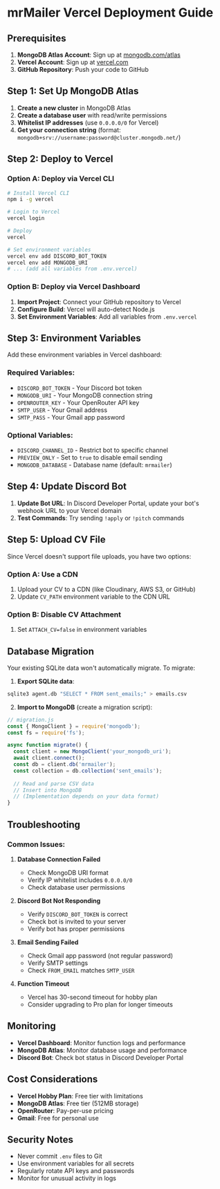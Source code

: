 # mrMailer Vercel Deployment Guide

## Prerequisites

1. **MongoDB Atlas Account**: Sign up at [mongodb.com/atlas](https://mongodb.com/atlas)
2. **Vercel Account**: Sign up at [vercel.com](https://vercel.com)
3. **GitHub Repository**: Push your code to GitHub

## Step 1: Set Up MongoDB Atlas

1. **Create a new cluster** in MongoDB Atlas
2. **Create a database user** with read/write permissions
3. **Whitelist IP addresses** (use `0.0.0.0/0` for Vercel)
4. **Get your connection string** (format: `mongodb+srv://username:password@cluster.mongodb.net/`)

## Step 2: Deploy to Vercel

### Option A: Deploy via Vercel CLI

```bash
# Install Vercel CLI
npm i -g vercel

# Login to Vercel
vercel login

# Deploy
vercel

# Set environment variables
vercel env add DISCORD_BOT_TOKEN
vercel env add MONGODB_URI
# ... (add all variables from .env.vercel)
```

### Option B: Deploy via Vercel Dashboard

1. **Import Project**: Connect your GitHub repository to Vercel
2. **Configure Build**: Vercel will auto-detect Node.js
3. **Set Environment Variables**: Add all variables from `.env.vercel`

## Step 3: Environment Variables

Add these environment variables in Vercel dashboard:

### Required Variables:
- `DISCORD_BOT_TOKEN` - Your Discord bot token
- `MONGODB_URI` - Your MongoDB connection string
- `OPENROUTER_KEY` - Your OpenRouter API key
- `SMTP_USER` - Your Gmail address
- `SMTP_PASS` - Your Gmail app password

### Optional Variables:
- `DISCORD_CHANNEL_ID` - Restrict bot to specific channel
- `PREVIEW_ONLY` - Set to `true` to disable email sending
- `MONGODB_DATABASE` - Database name (default: `mrmailer`)

## Step 4: Update Discord Bot

1. **Update Bot URL**: In Discord Developer Portal, update your bot's webhook URL to your Vercel domain
2. **Test Commands**: Try sending `!apply` or `!pitch` commands

## Step 5: Upload CV File

Since Vercel doesn't support file uploads, you have two options:

### Option A: Use a CDN
1. Upload your CV to a CDN (like Cloudinary, AWS S3, or GitHub)
2. Update `CV_PATH` environment variable to the CDN URL

### Option B: Disable CV Attachment
1. Set `ATTACH_CV=false` in environment variables

## Database Migration

Your existing SQLite data won't automatically migrate. To migrate:

1. **Export SQLite data**:
```bash
sqlite3 agent.db "SELECT * FROM sent_emails;" > emails.csv
```

2. **Import to MongoDB** (create a migration script):
```javascript
// migration.js
const { MongoClient } = require('mongodb');
const fs = require('fs');

async function migrate() {
  const client = new MongoClient('your_mongodb_uri');
  await client.connect();
  const db = client.db('mrmailer');
  const collection = db.collection('sent_emails');
  
  // Read and parse CSV data
  // Insert into MongoDB
  // (Implementation depends on your data format)
}
```

## Troubleshooting

### Common Issues:

1. **Database Connection Failed**
   - Check MongoDB URI format
   - Verify IP whitelist includes `0.0.0.0/0`
   - Check database user permissions

2. **Discord Bot Not Responding**
   - Verify `DISCORD_BOT_TOKEN` is correct
   - Check bot is invited to your server
   - Verify bot has proper permissions

3. **Email Sending Failed**
   - Check Gmail app password (not regular password)
   - Verify SMTP settings
   - Check `FROM_EMAIL` matches `SMTP_USER`

4. **Function Timeout**
   - Vercel has 30-second timeout for hobby plan
   - Consider upgrading to Pro plan for longer timeouts

## Monitoring

- **Vercel Dashboard**: Monitor function logs and performance
- **MongoDB Atlas**: Monitor database usage and performance
- **Discord Bot**: Check bot status in Discord Developer Portal

## Cost Considerations

- **Vercel Hobby Plan**: Free tier with limitations
- **MongoDB Atlas**: Free tier (512MB storage)
- **OpenRouter**: Pay-per-use pricing
- **Gmail**: Free for personal use

## Security Notes

- Never commit `.env` files to Git
- Use environment variables for all secrets
- Regularly rotate API keys and passwords
- Monitor for unusual activity in logs
